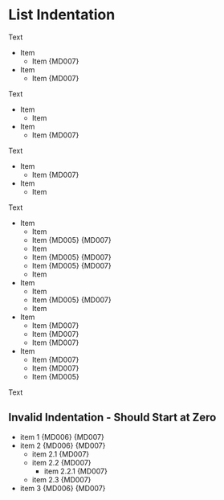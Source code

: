 # List Indentation

Text

- Item
    - Item {MD007}
- Item
    - Item {MD007}

Text

- Item
  - Item
- Item
    - Item {MD007}

Text

- Item
    - Item {MD007}
- Item
  - Item

Text

- Item
  - Item
   - Item {MD005} {MD007}
  - Item
   - Item {MD005} {MD007}
   - Item {MD005} {MD007}
  - Item
- Item
  - Item
   - Item {MD005} {MD007}
  - Item
- Item
   - Item {MD007}
   - Item {MD007}
   - Item {MD007}
- Item
   - Item {MD007}
   - Item {MD007}
  - Item {MD005}

Text

## Invalid Indentation - Should Start at Zero

  - item 1 {MD006} {MD007}
  - item 2 {MD006} {MD007}
    - item 2.1 {MD007}
    - item 2.2 {MD007}
      - item 2.2.1 {MD007}
    - item 2.3 {MD007}
  - item 3 {MD006} {MD007}

<!-- markdownlint-configure-file {
  "ul-start-left": true
} -->
